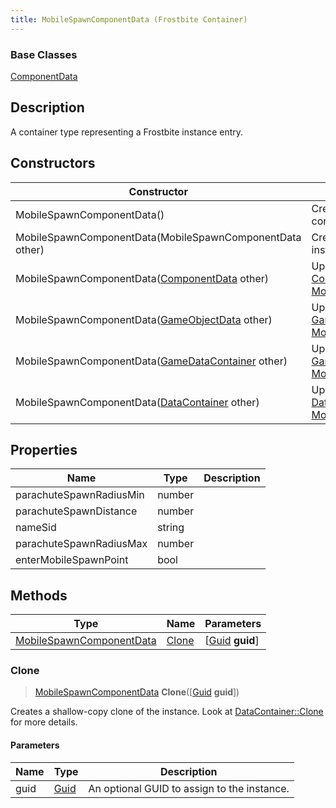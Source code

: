 ```yaml
---
title: MobileSpawnComponentData (Frostbite Container)
---
```

### Base Classes

[ComponentData](ComponentData)

## Description

A container type representing a Frostbite instance entry.

## Constructors

| Constructor                                                                         | Description                                                                                                                             |
| ----------------------------------------------------------------------------------- | --------------------------------------------------------------------------------------------------------------------------------------- |
| MobileSpawnComponentData()                                                          | Create a new instance of this container type.                                                                                           |
| MobileSpawnComponentData(MobileSpawnComponentData other)                            | Create a reference copy of an instance of the same type.                                                                                |
| MobileSpawnComponentData([ComponentData](ComponentData) other)                      | Upcast an instance of type [ComponentData](ComponentData) to [MobileSpawnComponentData](MobileSpawnComponentData).                      |
| MobileSpawnComponentData([GameObjectData](GameObjectData) other)                    | Upcast an instance of type [GameObjectData](GameObjectData) to [MobileSpawnComponentData](MobileSpawnComponentData).                    |
| MobileSpawnComponentData([GameDataContainer](GameDataContainer) other)              | Upcast an instance of type [GameDataContainer](GameDataContainer) to [MobileSpawnComponentData](MobileSpawnComponentData).              |
| MobileSpawnComponentData([DataContainer](/vext/ref/cls/shr/datacontainer) other) | Upcast an instance of type [DataContainer](/vext/ref/cls/shr/datacontainer) to [MobileSpawnComponentData](MobileSpawnComponentData). |

## Properties

| Name                    | Type   | Description |
| ----------------------- | ------ | ----------- |
| parachuteSpawnRadiusMin | number |             |
| parachuteSpawnDistance  | number |             |
| nameSid                 | string |             |
| parachuteSpawnRadiusMax | number |             |
| enterMobileSpawnPoint   | bool   |             |

## Methods

| Type                                                 | Name            | Parameters                                     |
| ---------------------------------------------------- | --------------- | ---------------------------------------------- |
| [MobileSpawnComponentData](MobileSpawnComponentData) | [Clone](#clone) | \[[Guid](/vext/ref/cls/shr/guid) **guid**\] |

### Clone

> [MobileSpawnComponentData](MobileSpawnComponentData) **Clone**(\[[Guid](/vext/ref/cls/shr/guid) **guid**\])

Creates a shallow-copy clone of the instance. Look at [DataContainer::Clone](/vext/ref/cls/shr/datacontainer#clone) for more details.

#### Parameters

| Name | Type         | Description                                 |
| ---- | ------------ | ------------------------------------------- |
| guid | [Guid](Guid) | An optional GUID to assign to the instance. |

